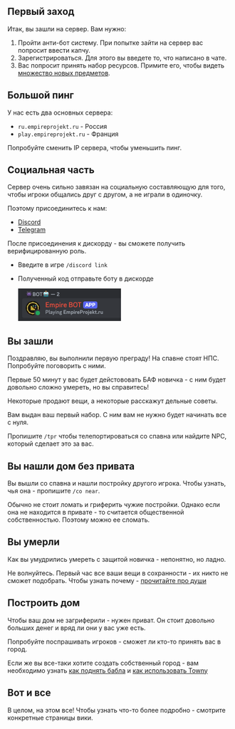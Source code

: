 ## **Первый заход**

Итак, вы зашли на сервер. Вам нужно:

1. Пройти анти-бот систему. При попытке зайти на сервер вас попросит ввести капчу.
2. Зарегистрироваться. Для этого вы введете то, что написано в чате.
3. Вас попросит принять набор ресурсов. Примите его, чтобы видеть [множество новых предметов](./newitems.md).

## **Большой пинг**

У нас есть два основных сервера:

- `ru.empireprojekt.ru` - Россия
- `play.empireprojekt.ru` - Франция

Попробуйте сменить IP сервера, чтобы уменьшить пинг.

## Социальная часть

Сервер очень сильно завязан на социальную составляющую для того, чтобы игроки общались друг с другом, а не играли в
одиночку.

Поэтому присоединитесь к нам:

- [Discord](https://discord.com/invite/Gwukdr8)
- [Telegram](https://t.me/empiresmp)

После присоединения к дискорду - вы сможете получить верифицированную роль.

- Введите в игре `/discord link`
- Полученный код отправьте боту в дискорде

  ![alt text](../media/empire_bot.png "Title")

## **Вы зашли**

Поздравляю, вы выполнили первую преграду! На спавне стоят НПС. Попробуйте поговорить с ними.

Первые 50 минут у вас будет дейстововать БАФ новичка - с ним будет довольно сложно умереть, но вы справитесь!

Некоторые продают вещи, а некоторые расскажут дельные советы.

Вам выдан ваш первый набор. С ним вам не нужно будет начинать все с нуля.

Пропишите `/tpr` чтобы телепортироваться со спавна или найдите NPC, который сделает это за вас.

## **Вы нашли дом без привата**

Вы вышли со спавна и нашли постройку другого игрока. Чтобы узнать, чья она - пропишите `/co near`.

Обычно не стоит ломать и гриферить чужие постройки. Однако если она не находится в привате - то считается общественной
собственностью. Поэтому можно ее сломать.

## **Вы умерли**

Как вы умудрились умереть с защитой новичка - непонятно, но ладно.

Не волнуйтесь. Первый час все ваши вещи в сохранности - их никто не сможет подобрать. Чтобы узнать
почему - [прочитайте про души](./souls.md)

## **Построить дом**

Чтобы ваш дом не загриферили - нужен приват. Он стоит довольно больших денег и вряд ли они у вас уже есть.

Попробуйте поспрашивать игроков - сможет ли кто-то принять вас в город.

Если же вы все-таки хотите создать собственный город - вам необходимо узнать [как поднять бабла](money.md)
и [как использовать Towny](towny.md)

## **Вот и все**

В целом, на этом все! Чтобы узнать что-то более подробно - смотрите конкретные страницы вики.